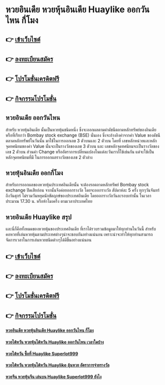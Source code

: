 # หวยอินเดีย หวยหุ้นอินเดีย Huaylike ออกวันไหน กี่โมง

## 👉 [เข้าเว็บไซต์](https://bit.ly/3BgV4yt)
## 👉 [ลงทะเบียนสมัคร](https://bit.ly/3BgV4yt)
## 👉 [โปรโมชั่นเครดิตฟรี](https://bit.ly/3BgV4yt)
## 👉 [กิจกรรมโปรโมชั่น](https://bit.ly/3BgV4yt)

## หวยอินเดีย ออกวันไหน
สำหรับ หวยหุ้นอินเดีย นั้นเป็นหวยหุ้นชนิดหนึ่ง ซึ่งจะออกผลตามค่าดัชนีตลาดหลักทรัพย์ของอินเดีย หรือที่เรียกว่า Bombay stock exchange (BSE) นั่นเอง ซึ่งจะอ้างอิงค่าจากค่า Value ของดัชนีตลาดหลักทรัพย์ในวันนั้น มาใช้ในการออกเลข 3 ตัวบนและ 2 ตัวบน โดยที่ เลขหลักหน่วยและหลักจุดทศนิยมของค่า Value นั้นจะเป็นรางวัลของเลข 3 ตัวบน และ เลขหลักจุดทศนิยมจะเป็นรางวัลของเลข 2 ตัวบน ส่วนค่า Change หรืออัตราการเปลี่ยนแปลงในแต่ละวันเราก็ใช้เช่นกัน แต่จะใช้เป็น หลักจุดทศนิยมที่มี ในการออกผลรางวัลของเลข 2 ตัวล่าง

## หวยหุ้นอินเดีย ออกกี่โมง
สำหรับการออกผลของหวยหุ้นประเทศอินเดียนั้น จะต้องรอตลาดหลักทรัพย์ Bombay stock exchange ปิดเสียก่อน จากนั้นจึงค่อยออกรางวัล โดยจะออกรางวัล สัปดาห์ละ 5 ครั้ง ทุกๆวันจันทร์ถึงวันศุกร์ ไม่รวมวันหยุดนักขัตฤกษ์ของประเทศอินเดีย โดยออกรางวัลวันละรอบเท่านั้น ในเวลาประมาณ 17.30 น. หรือห้าโมงครึ่ง ตามเวลาประเทศไทย

## หวยอินเดีย Huaylike สรุป
และนี่ก็คือทั้งหมดของหวยหุ้นของประเทศอินเดีย ที่เราได้รวบรวมข้อมูลมาให้ทุกท่านในวันนี้ สำหรับคอหวยที่เล่นหวยหุ้นตามประเทศต่างๆน่าจะชอบกันอย่างแน่นอน เพราะน่าจะทำให้ทุกท่านสามารถจัดการเวลาในการเล่นหวยชนิดต่างๆได้ดีขึ้นอย่างแน่นอน

## 👉 [เข้าเว็บไซต์](https://bit.ly/3BgV4yt)
## 👉 [ลงทะเบียนสมัคร](https://bit.ly/3BgV4yt)
## 👉 [โปรโมชั่นเครดิตฟรี](https://bit.ly/3BgV4yt)
## 👉 [กิจกรรมโปรโมชั่น](https://bit.ly/3BgV4yt)

#### [หวยอินเดีย หวยหุ้นอินเดีย Huaylike ออกวันไหน กี่โมง](https://atom.io/themes/หวยอินเดีย%20หวยหุ้นอินเดีย%20Huaylike%20ออกวันไหน%20กี่โมง)
#### [หวยไต้หวัน หวยหุ้นไต้หวัน Huaylike ออกวันไหน เวลาใดบ้าง](https://atom.io/themes/หวยไต้หวัน%20หวยหุ้นไต้หวัน%20Huaylike%20ออกวันไหน%20เวลาใดบ้าง)
#### [หวยไต้หวัน ซื้อที่ Huaylike Superlot999](https://atom.io/themes/หวยไต้หวัน%20ซื้อที่%20Huaylike%20Superlot999)
#### [หวยไต้หวัน หวยหุ้นไต้หวัน Huaylike ลุ้นหวย อัตราการจ่ายรางวัล](https://atom.io/themes/หวยไต้หวัน%20หวยหุ้นไต้หวัน%20Huaylike%20ลุ้นหวย%20อัตราการจ่ายรางวัล)
#### [หวยจีน หวยหุ้นจีน เล่นบน Huaylike Superlot999 ยังไง](https://atom.io/themes/หวยจีน%20หวยหุ้นจีน%20เล่นบน%20Huaylike%20Superlot999%20ยังไง)